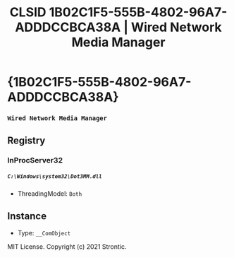 ﻿---
title: "CLSID 1B02C1F5-555B-4802-96A7-ADDDCCBCA38A | Wired Network Media Manager"
excerpt: What is COM-Object CLSID 1B02C1F5-555B-4802-96A7-ADDDCCBCA38A?
---

# {1B02C1F5-555B-4802-96A7-ADDDCCBCA38A}

### `Wired Network Media Manager`

## Registry


### InProcServer32

##### `C:\Windows\system32\Dot3MM.dll`
* ThreadingModel: `Both`

## Instance

* Type: `__ComObject`

MIT License. Copyright (c) 2021 Strontic.


